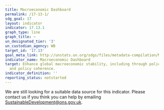```yaml
---
title: Macroeconomic Dashboard
permalink: /17-13-1/
sdg_goal: 17
layout: indicator
indicator: 17.13.1
graph_type: line
graph_title: ~
un_designated_tier: '3'
un_custodian_agency: WB
target_id: '17.13'
goal_meta_link: http://unstats.un.org/sdgs/files/metadata-compilation/Metadata-Goal-17.pdf
indicator_name: Macroeconomic Dashboard
target: Enhance global macroeconomic stability, including through policy coordination
  and policy coherence.
indicator_definition: ''
reporting_status: notstarted
---
```


We are still looking for a suitable data source for this indicator. Please contact us if you think you can help by emailing <a href="mailto:SustainableDevelopment@ons.gov.uk">SustainableDevelopment@ons.gov.uk</a>.



